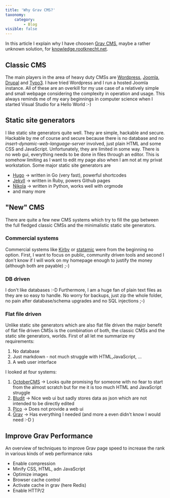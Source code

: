 ```yaml
---
title: 'Why Grav CMS?'
taxonomy:
    category:
        - Blog
visible: false
---
```


In this article I explain why I have choosen [Grav CMS](https://getgrav.org/), maybe a rather unknown solution, for [knowledge.rootknecht.net](#). 

## Classic CMS

The main players in the area of heavy duty CMSs are [Wordpress](https://wordpress.org/), [Joomla](https://www.joomla.com/), [Drupal](http://www.drupal.org/) and [Typo3](https://typo3.org/). I have tried Wordpress and I run a hosted Joomla instance. All of these are an overkill for my use case of a relatively simple and small webpage considering the complexity in operation and usage. This always reminds me of my eary beginnings in computer science when I started Visual Studio for a Hello World :-)

## Static site generators

I like static site generators quite well. They are simple, hackable and secure. Hackable by me of course and secure because there is no database and no *insert-dynamic-web-language-server* involved, just plain HTML and some CSS and JavaScript. Unfortunately, they are limited in some way. There is no web gui, everything needs to be done in files through an editor. This is somehow limiting as I want to edit my page also when I am not at my privat workstation.
Some major static site generators are
- [Hugo](https://gohugo.io/) &#8594; written in Go (very fast), powerful shortcodes
- [Jekyll](https://jekyllrb.com/) &#8594; written in Ruby, powers Github pages
- [Nikola](https://getnikola.com/) &#8594; written in Python, works well with orgmode
- and many more

## "New" CMS

There are quite a few new CMS systems which try to fill the gap between the full fledged classic CMSs and the minimalistic static site generators.

### Commercial systems

Commercial systems like [Kirby](https://getkirby.com/) or [statamic](https://statamic.com/) were from the beginning no option. First, I want to focus on public, community driven tools and second I don't know if I will work on my homepage enough to justify the money (although both are payable) ;-)

### DB driven

I don't like databases :-D Furthermore, I am a huge fan of plain text files as they are so easy to handle. No worry for backups, just zip the whole folder, no pain after database/schema upgrades and no SQL injections ;-)

### Flat file driven

Unlike static site generators which are also flat file driven the major benefit of flat file driven CMSs is the combination of both, the classic CMSs and the static site generators, worlds.
First of all let me summarize my requirements:
1. No database
2. Just markdown - not much struggle with HTML,JavaScript, ...
3. A web user interface

I looked at four systems:

1. [OctoberCMS](https://octobercms.com/) &#8594; Looks quite promising for someone with no fear to start from the almost scratch but for me it is too much HTML and JavaScript struggle
2. [Bludit](https://www.bludit.com/) &#8594; Nice web ui but sadly stores data as json which are not intended to be directly edited
3. [Pico](http://picocms.org/) &#8594; Does not provide a web ui
4. [Grav](https://getgrav.org/) &#8594; Has everything I needed (and more a even didn't know I would need :-D )

## Improve Grav Performance

An overview of techniques to improve Grav page speed to increase the rank in various kinds of web performance raks

- Enable compression
- Minify CSS, HTML, adn JavaScript
- Optimize images
- Browser cache control
- Activate cache in grav (here Redis)
- Enable HTTP/2
